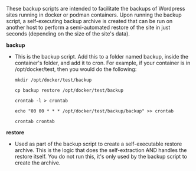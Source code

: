 These backup scripts are intended to facilitate the backups of Wordpress sites running in docker or podman containers.   Upon running the backup script, a self-executing backup archive is created that can be run on another host to perform a semi-automated restore of the site in just seconds (depending on the size of the site's data).

**backup**

* This is the backup script. Add this to a folder named backup, inside the container's folder, and add it to cron. For example, if your container is in /opt/docker/test, then you would do the following:

    `mkdir /opt/docker/test/backup`
  
    `cp backup restore /opt/docker/test/backup`

    `crontab -l > crontab`

    `echo "00 00 * * * /opt/docker/test/backup/backup" >> crontab`

    `crontab crontab`

**restore**

* Used as part of the backup script to create a self-executable restore archive. This is the logic that does the self-extraction AND handles the restore itself.  You do not run this, it's only used by the backup script to create the archive.
